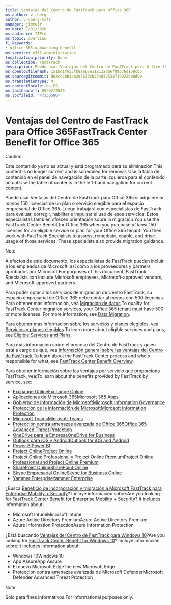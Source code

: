 ```yaml
---
title: Ventajas del Centro de FastTrack para Office 365
ms.author: v-rberg
author: v-rberg-msft
manager: jimmuir
ms.date: 7/01/2020
ms.audience: ITPro
ms.topic: overview
f1_keywords:
- office-365-onboarding-benefit
ms.service: o365-administration
localization_priority: None
ms.collection: FastTrack
description: Puede usar Ventajas del Centro de FastTrack para Office 365 si adquiere al menos 150 licencias de un plan o servicio elegible para el espacio empresarial de Office 365. Luego trabajará con especialistas de FastTrack para evaluar, corregir, habilitar e impulsar el uso de esos servicios. Estos especialistas también ofrecen orientación sobre la migración.
ms.openlocfilehash: 151bd1f653fb8aa67e112132da6f89b36d168cb5
ms.sourcegitcommit: de2cc20b4ab297633cb254d42532719022bb8d99
ms.translationtype: MT
ms.contentlocale: es-ES
ms.lasthandoff: 09/02/2020
ms.locfileid: "47338586"
---
```

# <a name="fasttrack-center-benefit-for-office-365"></a><span data-ttu-id="b1354-105">Ventajas del Centro de FastTrack para Office 365</span><span class="sxs-lookup"><span data-stu-id="b1354-105">FastTrack Center Benefit for Office 365</span></span>

> [!CAUTION]
> <span data-ttu-id="b1354-106">Este contenido ya no es actual y está programado para su eliminación.</span><span class="sxs-lookup"><span data-stu-id="b1354-106">This content is no longer current and is scheduled for removal.</span></span> <span data-ttu-id="b1354-107">Use la tabla de contenido en el panel de navegación de la parte izquierda para el contenido actual.</span><span class="sxs-lookup"><span data-stu-id="b1354-107">Use the table of contents in the left-hand navigation for current content.</span></span>

<span data-ttu-id="b1354-p103">Puede usar Ventajas del Centro de FastTrack para Office 365 si adquiere *al menos* 150 licencias de un plan o servicio elegible para el espacio empresarial de Office 365. Luego trabajará con especialistas de FastTrack para evaluar, corregir, habilitar e impulsar el uso de esos servicios. Estos especialistas también ofrecen orientación sobre la migración.</span><span class="sxs-lookup"><span data-stu-id="b1354-p103">You use the FastTrack Center Benefit for Office 365 when you purchase  *at least*  150 licenses for an eligible service or plan for your Office 365 tenant. You then work with FastTrack Specialists to assess, remediate, enable, and drive usage of those services. These specialists also provide migration guidance.</span></span> 
  
> [!NOTE]
> <span data-ttu-id="b1354-111">A efectos de este documento, los especialistas de FastTrack pueden incluir a los empleados de Microsoft, así como a los proveedores y partners aprobados por Microsoft.</span><span class="sxs-lookup"><span data-stu-id="b1354-111">For purposes of this document, FastTrack Specialists can include Microsoft employees, Microsoft-approved vendors, and Microsoft-approved partners.</span></span> 
  
<span data-ttu-id="b1354-p104">Para poder optar a los servicios de migración de Centro FastTrack, su espacio empresarial de Office 365 debe contar al menos con 500 licencias. Para obtener más información, vea [Migración de datos](O365-data-migration.md).</span><span class="sxs-lookup"><span data-stu-id="b1354-p104">To qualify for FastTrack Center migration services, your Office 365 tenant must have 500 or more licenses. For more information, see [Data Migration](O365-data-migration.md).</span></span>
  
<span data-ttu-id="b1354-114">Para obtener más información sobre los servicios y planes elegibles, vea [Servicios y planes elegibles](M365-eligible-services-and-plans.md).</span><span class="sxs-lookup"><span data-stu-id="b1354-114">To learn more about eligible services and plans, see [Eligible Services and Plans](M365-eligible-services-and-plans.md).</span></span>
  
<span data-ttu-id="b1354-115">Para más información sobre el proceso del Centro de FastTrack y quién está a cargo de qué, vea [Información general sobre las ventajas del Centro de FastTrack](O365-fasttrack-benefit-overview.md).</span><span class="sxs-lookup"><span data-stu-id="b1354-115">To learn about the FastTrack Center process and who's responsible for what, see [FastTrack Center Benefit Overview](O365-fasttrack-benefit-overview.md).</span></span>

<span data-ttu-id="b1354-116">Para obtener información sobre las ventajas por servicio que proporciona FastTrack, vea:</span><span class="sxs-lookup"><span data-stu-id="b1354-116">To learn about the benefits provided by FastTrack by service, see:</span></span>

- [<span data-ttu-id="b1354-117">Exchange Online</span><span class="sxs-lookup"><span data-stu-id="b1354-117">Exchange Online</span></span>](O365-fasttrack-responsibilities.md#exchange-online)
- [<span data-ttu-id="b1354-118">Aplicaciones de Microsoft 365</span><span class="sxs-lookup"><span data-stu-id="b1354-118">Microsoft 365 Apps</span></span>](O365-fasttrack-responsibilities.md#microsoft-365-apps)
- [<span data-ttu-id="b1354-119">Gobierno de información de Microsoft</span><span class="sxs-lookup"><span data-stu-id="b1354-119">Microsoft Information Governance</span></span>](O365-fasttrack-responsibilities.md#microsoft-information-governance)
- [<span data-ttu-id="b1354-120">Protección de la información de Microsoft</span><span class="sxs-lookup"><span data-stu-id="b1354-120">Microsoft Information Protection</span></span>](O365-fasttrack-responsibilities.md#microsoft-information-protection)
- [<span data-ttu-id="b1354-121">Microsoft Teams</span><span class="sxs-lookup"><span data-stu-id="b1354-121">Microsoft Teams</span></span>](O365-fasttrack-responsibilities.md#microsoft-teams)
- [<span data-ttu-id="b1354-122">Protección contra amenazas avanzada de Office 365</span><span class="sxs-lookup"><span data-stu-id="b1354-122">Office 365 Advanced Threat Protection</span></span>](O365-fasttrack-responsibilities.md#office-365-advanced-threat-protection)
- [<span data-ttu-id="b1354-123">OneDrive para la Empresa</span><span class="sxs-lookup"><span data-stu-id="b1354-123">OneDrive for Business</span></span>](O365-fasttrack-responsibilities.md#onedrive-for-business)
- [<span data-ttu-id="b1354-124">Outlook para iOS y Android</span><span class="sxs-lookup"><span data-stu-id="b1354-124">Outlook for iOS and Android</span></span>](O365-fasttrack-responsibilities.md#outlook-for-ios-and-android)
- [<span data-ttu-id="b1354-125">Power BI</span><span class="sxs-lookup"><span data-stu-id="b1354-125">Power BI</span></span>](O365-fasttrack-responsibilities.md#power-bi)
- [<span data-ttu-id="b1354-126">Project Online</span><span class="sxs-lookup"><span data-stu-id="b1354-126">Project Online</span></span>](O365-fasttrack-responsibilities.md#project-online)
- [<span data-ttu-id="b1354-127">Project Online Professional y Project Online Premium</span><span class="sxs-lookup"><span data-stu-id="b1354-127">Project Online Professional and Project Online Premium</span></span>](O365-fasttrack-responsibilities.md#project-online-professional-and-project-online-premium)
- [<span data-ttu-id="b1354-128">SharePoint Online</span><span class="sxs-lookup"><span data-stu-id="b1354-128">SharePoint Online</span></span>](O365-fasttrack-responsibilities.md#sharepoint-online)
- [<span data-ttu-id="b1354-129">Skype Empresarial Online</span><span class="sxs-lookup"><span data-stu-id="b1354-129">Skype for Business Online</span></span>](O365-fasttrack-responsibilities.md#skype-for-business-online)
- [<span data-ttu-id="b1354-130">Yammer Enterprise</span><span class="sxs-lookup"><span data-stu-id="b1354-130">Yammer Enterprise</span></span>](O365-fasttrack-responsibilities.md#yammer-enterprise)
  
<span data-ttu-id="b1354-p105">¿Busca [Beneficio de incorporación y migración a Microsoft FastTrack para Enterprise Mobility + Security](EMS-fasttrack-benefit-for-EMS.md)? Incluye información sobre:</span><span class="sxs-lookup"><span data-stu-id="b1354-p105">Are you looking for [FastTrack Center Benefit for Enterprise Mobility + Security](EMS-fasttrack-benefit-for-EMS.md)? It includes information about:</span></span>
  
- <span data-ttu-id="b1354-133">Microsoft Intune</span><span class="sxs-lookup"><span data-stu-id="b1354-133">Microsoft Intune</span></span>
- <span data-ttu-id="b1354-134">Azure Active Directory Premium</span><span class="sxs-lookup"><span data-stu-id="b1354-134">Azure Active Directory Premium</span></span> 
- <span data-ttu-id="b1354-135">Azure Information Protection</span><span class="sxs-lookup"><span data-stu-id="b1354-135">Azure Information Protection</span></span>

<span data-ttu-id="b1354-136">¿Está buscando [Ventajas del Centro de FastTrack para Windows 10](Win-10-fasttrack-benefit-for-Windows-10.md)?</span><span class="sxs-lookup"><span data-stu-id="b1354-136">Are you looking for [FastTrack Center Benefit for Windows 10](Win-10-fasttrack-benefit-for-Windows-10.md)?</span></span> <span data-ttu-id="b1354-137">Incluye información sobre:</span><span class="sxs-lookup"><span data-stu-id="b1354-137">It includes information about:</span></span>

- <span data-ttu-id="b1354-138">Windows 10</span><span class="sxs-lookup"><span data-stu-id="b1354-138">Windows 10</span></span>
- <span data-ttu-id="b1354-139">App Assure</span><span class="sxs-lookup"><span data-stu-id="b1354-139">App Assure</span></span>
- <span data-ttu-id="b1354-140">El nuevo Microsoft Edge</span><span class="sxs-lookup"><span data-stu-id="b1354-140">The new Microsoft Edge</span></span>
- <span data-ttu-id="b1354-141">Protección contra amenazas avanzada de Microsoft Defender</span><span class="sxs-lookup"><span data-stu-id="b1354-141">Microsoft Defender Advanced Threat Protection</span></span>
    
> [!NOTE]
> <span data-ttu-id="b1354-142">Solo para fines informativos.</span><span class="sxs-lookup"><span data-stu-id="b1354-142">For informational purposes only.</span></span> 

